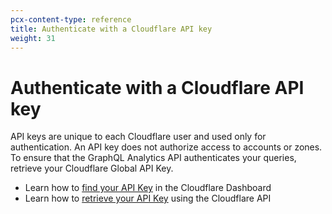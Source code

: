 ```yaml
---
pcx-content-type: reference
title: Authenticate with a Cloudflare API key
weight: 31
---
```


# Authenticate with a Cloudflare API key

API keys are unique to each Cloudflare user and used only for authentication. An API key does not authorize access to accounts or zones. To ensure that the GraphQL Analytics API authenticates your queries, retrieve your Cloudflare Global API Key.

*   Learn how to [find your API Key](https://support.cloudflare.com/hc/articles/200167836) in the Cloudflare Dashboard
*   Learn how to [retrieve your API Key](https://api.cloudflare.com/#getting-started-requests) using the Cloudflare API
